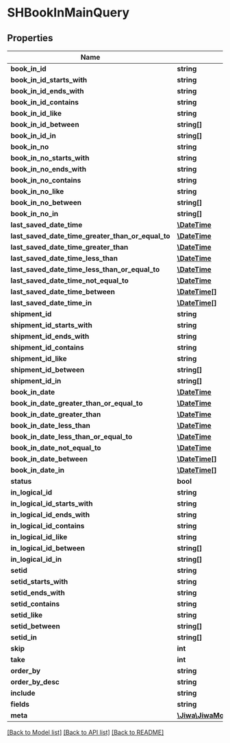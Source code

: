 # SHBookInMainQuery

## Properties
Name | Type | Description | Notes
------------ | ------------- | ------------- | -------------
**book_in_id** | **string** |  | [optional] 
**book_in_id_starts_with** | **string** |  | [optional] 
**book_in_id_ends_with** | **string** |  | [optional] 
**book_in_id_contains** | **string** |  | [optional] 
**book_in_id_like** | **string** |  | [optional] 
**book_in_id_between** | **string[]** |  | [optional] 
**book_in_id_in** | **string[]** |  | [optional] 
**book_in_no** | **string** |  | [optional] 
**book_in_no_starts_with** | **string** |  | [optional] 
**book_in_no_ends_with** | **string** |  | [optional] 
**book_in_no_contains** | **string** |  | [optional] 
**book_in_no_like** | **string** |  | [optional] 
**book_in_no_between** | **string[]** |  | [optional] 
**book_in_no_in** | **string[]** |  | [optional] 
**last_saved_date_time** | [**\DateTime**](\DateTime.md) |  | [optional] 
**last_saved_date_time_greater_than_or_equal_to** | [**\DateTime**](\DateTime.md) |  | [optional] 
**last_saved_date_time_greater_than** | [**\DateTime**](\DateTime.md) |  | [optional] 
**last_saved_date_time_less_than** | [**\DateTime**](\DateTime.md) |  | [optional] 
**last_saved_date_time_less_than_or_equal_to** | [**\DateTime**](\DateTime.md) |  | [optional] 
**last_saved_date_time_not_equal_to** | [**\DateTime**](\DateTime.md) |  | [optional] 
**last_saved_date_time_between** | [**\DateTime[]**](\DateTime.md) |  | [optional] 
**last_saved_date_time_in** | [**\DateTime[]**](\DateTime.md) |  | [optional] 
**shipment_id** | **string** |  | [optional] 
**shipment_id_starts_with** | **string** |  | [optional] 
**shipment_id_ends_with** | **string** |  | [optional] 
**shipment_id_contains** | **string** |  | [optional] 
**shipment_id_like** | **string** |  | [optional] 
**shipment_id_between** | **string[]** |  | [optional] 
**shipment_id_in** | **string[]** |  | [optional] 
**book_in_date** | [**\DateTime**](\DateTime.md) |  | [optional] 
**book_in_date_greater_than_or_equal_to** | [**\DateTime**](\DateTime.md) |  | [optional] 
**book_in_date_greater_than** | [**\DateTime**](\DateTime.md) |  | [optional] 
**book_in_date_less_than** | [**\DateTime**](\DateTime.md) |  | [optional] 
**book_in_date_less_than_or_equal_to** | [**\DateTime**](\DateTime.md) |  | [optional] 
**book_in_date_not_equal_to** | [**\DateTime**](\DateTime.md) |  | [optional] 
**book_in_date_between** | [**\DateTime[]**](\DateTime.md) |  | [optional] 
**book_in_date_in** | [**\DateTime[]**](\DateTime.md) |  | [optional] 
**status** | **bool** |  | [optional] 
**in_logical_id** | **string** |  | [optional] 
**in_logical_id_starts_with** | **string** |  | [optional] 
**in_logical_id_ends_with** | **string** |  | [optional] 
**in_logical_id_contains** | **string** |  | [optional] 
**in_logical_id_like** | **string** |  | [optional] 
**in_logical_id_between** | **string[]** |  | [optional] 
**in_logical_id_in** | **string[]** |  | [optional] 
**setid** | **string** |  | [optional] 
**setid_starts_with** | **string** |  | [optional] 
**setid_ends_with** | **string** |  | [optional] 
**setid_contains** | **string** |  | [optional] 
**setid_like** | **string** |  | [optional] 
**setid_between** | **string[]** |  | [optional] 
**setid_in** | **string[]** |  | [optional] 
**skip** | **int** |  | [optional] 
**take** | **int** |  | [optional] 
**order_by** | **string** |  | [optional] 
**order_by_desc** | **string** |  | [optional] 
**include** | **string** |  | [optional] 
**fields** | **string** |  | [optional] 
**meta** | [**\Jiwa\JiwaModel\DictionaryStringString_**](DictionaryStringString_.md) |  | [optional] 

[[Back to Model list]](../README.md#documentation-for-models) [[Back to API list]](../README.md#documentation-for-api-endpoints) [[Back to README]](../README.md)


